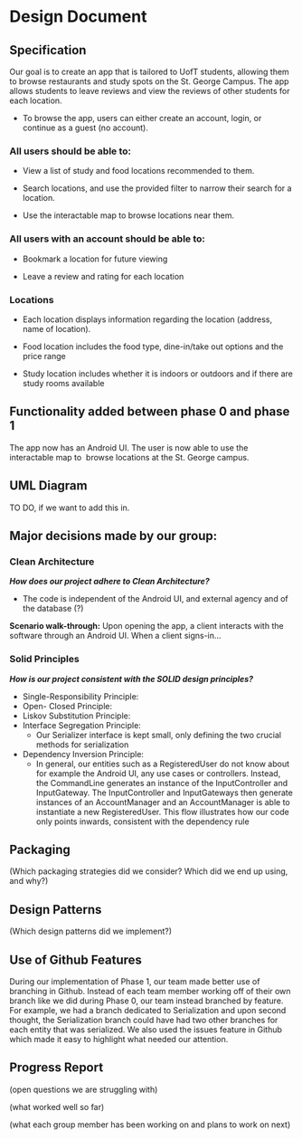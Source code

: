 # Design Document #

## Specification ##

Our goal is to create an app that is tailored to UofT students, allowing them to browse restaurants and study spots on the St. George Campus. The app allows students to leave reviews and view the reviews of other students for each location.

-   To browse the app, users can either create an account, login, or continue as a guest (no account).

### All users should be able to: ###

-   View a list of study and food locations recommended to them.

-   Search locations, and use the provided filter to narrow their search for a location.

-   Use the interactable map to browse locations near them.

### All users with an account should be able to: ###

-   Bookmark a location for future viewing

-   Leave a review and rating for each location

### Locations ###

-   Each location displays information regarding the location (address, name of location).

-   Food location includes the food type, dine-in/take out options and the price range

-   Study location includes whether it is indoors or outdoors and if there are study rooms available

## Functionality added between phase 0 and phase 1 ##

The app now has an Android UI. The user is now able to use the interactable map to  browse locations at the St. George campus.

## UML Diagram ##

TO DO, if we want to add this in.

## Major decisions made by our group: ##

### Clean Architecture
**_How does our project adhere to Clean Architecture?_**
- The code is independent of the Android UI, and external agency and of the database (?)

**Scenario walk-through:**
    Upon opening the app, a client interacts with the software through an Android UI. When a client signs-in...

### Solid Principles
_**How is our project consistent with the SOLID design principles?**_

- Single-Responsibility Principle:
- Open- Closed Principle:
- Liskov Substitution Principle:
- Interface Segregation Principle:
  - Our Serializer interface is kept small, only defining the two crucial methods 
  for serialization 
- Dependency Inversion Principle:
  - In general, our entities such as a RegisteredUser do not know about for example the Android UI, any use cases
  or controllers. Instead, the CommandLine generates an instance of the InputController and InputGateway. 
  The InputController and InputGateways then generate instances of an AccountManager and an AccountManager is able to 
  instantiate a new RegisteredUser. This flow illustrates how our code only points inwards, consistent with the 
  dependency rule
  

## Packaging ##

(Which packaging strategies did we consider? Which did we end up using, and why?)

## Design Patterns ##

(Which design patterns did we implement?)

## Use of Github Features ## 

During our implementation of Phase 1, our team made better use of branching in Github. Instead of each team member
working off of their own branch like we did during Phase 0, our team instead branched by feature. For example, we had a 
branch dedicated to Serialization and upon second thought, the Serialization branch could have had two other branches 
for each entity that was serialized. We also used the issues feature in Github which made it easy to highlight what 
needed our attention.

## Progress Report ##

(open questions we are struggling with)

(what worked well so far)

(what each group member has been working on and plans to work on next)